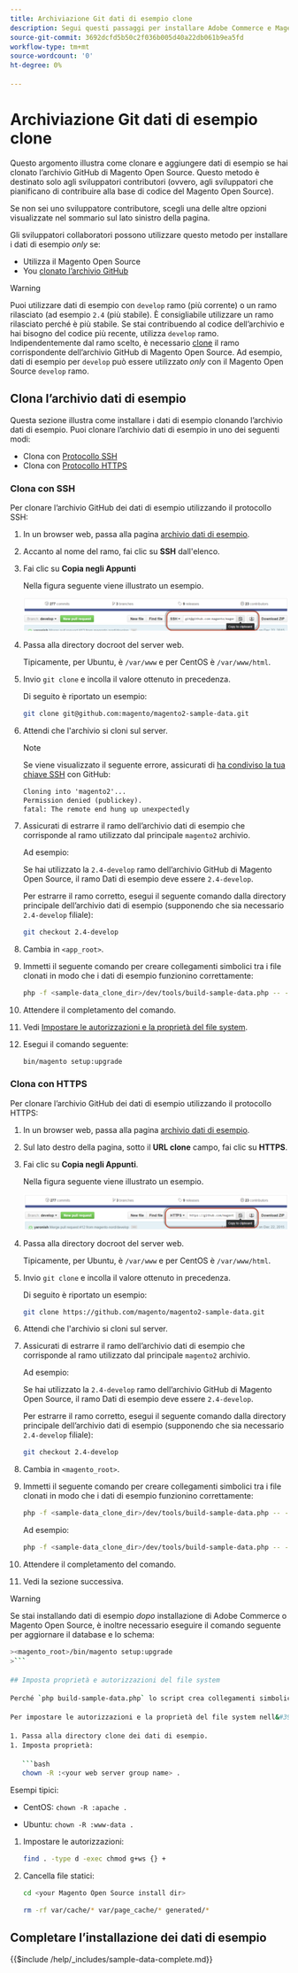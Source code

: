 ```yaml
---
title: Archiviazione Git dati di esempio clone
description: Segui questi passaggi per installare Adobe Commerce e Magento Open Source dati di esempio clonando archivi Git.
source-git-commit: 3692dcfd5b50c2f036b005d40a22db061b9ea5fd
workflow-type: tm+mt
source-wordcount: '0'
ht-degree: 0%

---
```



# Archiviazione Git dati di esempio clone

Questo argomento illustra come clonare e aggiungere dati di esempio se hai clonato l’archivio GitHub di Magento Open Source. Questo metodo è destinato solo agli sviluppatori contributori (ovvero, agli sviluppatori che pianificano di contribuire alla base di codice del Magento Open Source).

Se non sei uno sviluppatore contributore, scegli una delle altre opzioni visualizzate nel sommario sul lato sinistro della pagina.

Gli sviluppatori collaboratori possono utilizzare questo metodo per installare i dati di esempio *only* se:

* Utilizza il Magento Open Source
* You [clonato l’archivio GitHub](https://developer.adobe.com/commerce/contributor/guides/install/clone-repository/)

>[!WARNING]
>
>Puoi utilizzare dati di esempio con `develop` ramo (più corrente) o un ramo rilasciato (ad esempio `2.4` (più stabile). È consigliabile utilizzare un ramo rilasciato perché è più stabile. Se stai contribuendo al codice dell’archivio e hai bisogno del codice più recente, utilizza `develop` ramo. Indipendentemente dal ramo scelto, è necessario [clone](https://developer.adobe.com/commerce/contributor/guides/install/clone-repository/) il ramo corrispondente dell’archivio GitHub di Magento Open Source. Ad esempio, dati di esempio per `develop` può essere utilizzato *only* con il Magento Open Source `develop` ramo.

## Clona l’archivio dati di esempio

Questa sezione illustra come installare i dati di esempio clonando l’archivio dati di esempio. Puoi clonare l’archivio dati di esempio in uno dei seguenti modi:

* Clona con [Protocollo SSH](#clone-with-ssh)
* Clona con [Protocollo HTTPS](#clone-with-https)

### Clona con SSH

Per clonare l’archivio GitHub dei dati di esempio utilizzando il protocollo SSH:

1. In un browser web, passa alla pagina [archivio dati di esempio](https://github.com/magento/magento2-sample-data).
1. Accanto al nome del ramo, fai clic su **SSH** dall&#39;elenco.
1. Fai clic su **Copia negli Appunti**

   Nella figura seguente viene illustrato un esempio.

   ![Clonare l’archivio GitHub utilizzando SSH](../../assets/installation/install_mage2_clone-ssh.png)

1. Passa alla directory docroot del server web.

   Tipicamente, per Ubuntu, è `/var/www` e per CentOS è `/var/www/html`.

1. Invio `git clone` e incolla il valore ottenuto in precedenza.

   Di seguito è riportato un esempio:

   ```bash
   git clone git@github.com:magento/magento2-sample-data.git
   ```

1. Attendi che l&#39;archivio si cloni sul server.

   >[!NOTE]
   >
   >Se viene visualizzato il seguente errore, assicurati di [ha condiviso la tua chiave SSH](https://docs.github.com/articles/generating-ssh-keys/) con GitHub:<br>

   ```terminal
   Cloning into 'magento2'...
   Permission denied (publickey).
   fatal: The remote end hung up unexpectedly
   ```

1. Assicurati di estrarre il ramo dell’archivio dati di esempio che corrisponde al ramo utilizzato dal principale `magento2` archivio.

   Ad esempio:

   Se hai utilizzato la `2.4-develop` ramo dell’archivio GitHub di Magento Open Source, il ramo Dati di esempio deve essere `2.4-develop`.

   Per estrarre il ramo corretto, esegui il seguente comando dalla directory principale dell’archivio dati di esempio (supponendo che sia necessario `2.4-develop` filiale):

   ```bash
   git checkout 2.4-develop
   ```

1. Cambia in `<app_root>`.
1. Immetti il seguente comando per creare collegamenti simbolici tra i file clonati in modo che i dati di esempio funzionino correttamente:

   ```bash
   php -f <sample-data_clone_dir>/dev/tools/build-sample-data.php -- --ce-source="<path_to_your_magento_instance>"
   ```

1. Attendere il completamento del comando.

1. Vedi [Impostare le autorizzazioni e la proprietà del file system](#set-file-system-ownership-and-permissions).

1. Esegui il comando seguente:

   ```bash
   bin/magento setup:upgrade
   ```

### Clona con HTTPS

Per clonare l’archivio GitHub dei dati di esempio utilizzando il protocollo HTTPS:

1. In un browser web, passa alla pagina [archivio dati di esempio](https://github.com/magento/magento2-sample-data).
1. Sul lato destro della pagina, sotto il **URL clone** campo, fai clic su **HTTPS**.
1. Fai clic su **Copia negli Appunti**.

   Nella figura seguente viene illustrato un esempio.

   ![Clona l’archivio GitHub utilizzando HTTPS](../../assets/installation/install_mage2_clone-https.png)

1. Passa alla directory docroot del server web.

   Tipicamente, per Ubuntu, è `/var/www` e per CentOS è `/var/www/html`.

1. Invio `git clone` e incolla il valore ottenuto in precedenza.

   Di seguito è riportato un esempio:

   ```bash
   git clone https://github.com/magento/magento2-sample-data.git
   ```

1. Attendi che l&#39;archivio si cloni sul server.
1. Assicurati di estrarre il ramo dell’archivio dati di esempio che corrisponde al ramo utilizzato dal principale `magento2` archivio.

   Ad esempio:

   Se hai utilizzato la `2.4-develop` ramo dell’archivio GitHub di Magento Open Source, il ramo Dati di esempio deve essere `2.4-develop`.

   Per estrarre il ramo corretto, esegui il seguente comando dalla directory principale dell’archivio dati di esempio (supponendo che sia necessario `2.4-develop` filiale):

   ```bash
   git checkout 2.4-develop
   ```

1. Cambia in `<magento_root>`.
1. Immetti il seguente comando per creare collegamenti simbolici tra i file clonati in modo che i dati di esempio funzionino correttamente:

   ```bash
   php -f <sample-data_clone_dir>/dev/tools/build-sample-data.php -- --ce-source="<path_to_your_magento_instance>"
   ```

   Ad esempio:

   ```bash
   php -f <sample-data_clone_dir>/dev/tools/build-sample-data.php -- --ce-source="/var/www/magento2"
   ```

1. Attendere il completamento del comando.
1. Vedi la sezione successiva.

>[!WARNING]
>
>Se stai installando dati di esempio *dopo* installazione di Adobe Commerce o Magento Open Source, è inoltre necessario eseguire il comando seguente per aggiornare il database e lo schema:
>
>
```bash
><magento_root>/bin/magento setup:upgrade
>```

## Imposta proprietà e autorizzazioni del file system

Perché `php build-sample-data.php` lo script crea collegamenti simbolici tra l’archivio dati di esempio e l’archivio dati di Magento Open Source; è necessario impostare le autorizzazioni e la proprietà del file system nell’archivio dati di esempio. In caso contrario, si verificano degli errori durante l’accesso alla vetrina.

Per impostare le autorizzazioni e la proprietà del file system nell&#39;archivio dati di esempio:

1. Passa alla directory clone dei dati di esempio.
1. Imposta proprietà:

   ```bash
   chown -R :<your web server group name> .
   ```

   Esempi tipici:

   * CentOS: `chown -R :apache .`

   * Ubuntu: `chown -R :www-data .`

1. Impostare le autorizzazioni:

   ```bash
   find . -type d -exec chmod g+ws {} +
   ```

1. Cancella file statici:

   ```bash
   cd <your Magento Open Source install dir>
   ```

   ```bash
   rm -rf var/cache/* var/page_cache/* generated/*
   ```

## Completare l’installazione dei dati di esempio

{{$include /help/_includes/sample-data-complete.md}}
